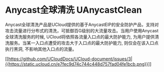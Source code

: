 # Anycast全球清洗 UAnycastClean

 Anycast全球清洗产品是UCloud提供的基于AnycastEIP的安全防护产品，支持对攻击流量进行分布式的清洗，可抵御百G级别的大流量攻击。当用户使用Anycast全球清洗服务的时候, UCloud将依照各流量入口点的最大防护能力, 为用户提供清洗服务。当某一入口点遭受的攻击大于入口点的最大防护能力, 则仅会在该入口点执行黑洞, 不影响其他入口点的流量。
 
[[https://github.com/UCloudDocs/UCloud-document/issues/3|{{https://static.ucloud.cn/e7fec9d74c744c448d757fad04fe1bcb.png}}]]

